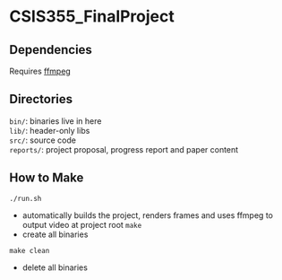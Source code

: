 # CSIS355_FinalProject

## Dependencies
Requires [ffmpeg](https://ffmpeg.org/)


## Directories
`bin/`: binaries live in here  
`lib/`: header-only libs  
`src/`: source code  
`reports/`: project proposal, progress report and paper content

## How to Make
`./run.sh`
  - automatically builds the project, renders frames and uses ffmpeg to output video at project root
`make`
  - create all binaries  

`make clean`
  - delete all binaries
